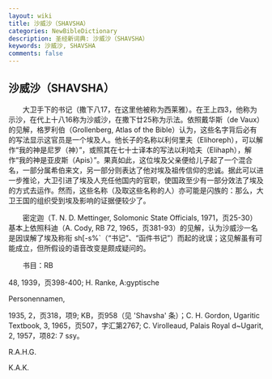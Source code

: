 ```yaml
---
layout: wiki
title: 沙威沙（SHAVSHA）
categories: NewBibleDictionary
description: 圣经新词典: 沙威沙（SHAVSHA）
keywords: 沙威沙, SHAVSHA
comments: false
---
```


## 沙威沙（SHAVSHA）

　　大卫手下的书记（撒下八17，在这里他被称为西莱雅）。在王上四3，他称为示沙，在代上十八16称为沙威沙，在撒下廿25称为示法。依照戴华斯（de Vaux）的见解，格罗利伯（Grollenberg, Atlas of the Bible）认为，这些名字背后必有的写法显示这官员是一个埃及人。他长子的名称以利何里夫（Elihoreph），可以解作“我的神是尼罗（神）”，或照其在七十士译本的写法以利哈夫（Elihaph），解作“我的神是亚皮斯（Apis）”。果真如此，这位埃及父亲便给儿子起了一个混合名，一部分属希伯来文，另一部分则表达了他对埃及祖传信仰的忠诚。据此可以进一步推论，大卫引进了埃及人充任他国内的官职，使国政至少有一部分效法了埃及的方式去运作。然而，这些名称（及取这些名称的人）亦可能是闪族的：那么，大卫王国的组织受到埃及影响的证据便较少了。

　　密定迦（T. N. D. Mettinger, Solomonic State Officials, 1971，页25-30）基本上依照科迪（A. Cody, RB 72, 1965，页381-93）的见解，认为沙威沙一名是因误解了埃及称衔 sh[-s%`（“书记”、“函件书记”）而起的讹误；这见解虽有可能成立，但所假设的语音改变是颇成疑问的。

　　书目：RB

48, 1939，页398-400; H. Ranke, A:gyptische

Personennamen,

1935, 2，页318，项9; KB，页958（见 'Shavsha' 条）；C. H. Gordon, Ugaritic Textbook, 3, 1965，页507，字汇第2767; C. Virolleaud, Palais Royal d~Ugarit, 2, 1957，项82: 7 s*s*y。

R.A.H.G.

K.A.K.






